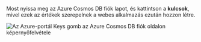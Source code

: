   Most nyissa meg az Azure Cosmos DB fiók lapot, és kattintson a **kulcsok**, mivel ezek az értékek szerepelnek a webes alkalmazás ezután hozzon létre.

![Az Azure-portál Keys gomb az Azure Cosmos DB fiók oldalon képernyőfelvétele](./media/cosmos-db-keys/keys.png)

